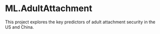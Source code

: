 # ML.AdultAttachment
This project explores the key predictors of adult attachment security in the US and China.
